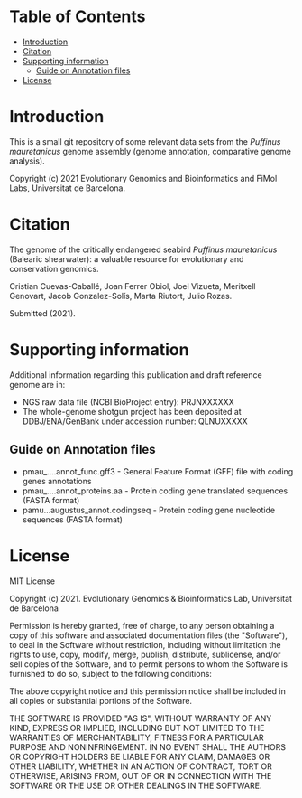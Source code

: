 # Table of Contents

- [Introduction](#introduction)
- [Citation](#citation)
- [Supporting information](#supporting-information)
   * [Guide on Annotation files](#guide-on-annotation-files)
- [License](#license)


# Introduction

This is a small git repository of some relevant data sets from the _Puffinus mauretanicus_ genome assembly (genome annotation, comparative genome analysis).

Copyright (c) 2021 Evolutionary Genomics and Bioinformatics and FiMol Labs, Universitat de Barcelona.


# Citation

The genome of the critically endangered seabird _Puffinus mauretanicus_ (Balearic shearwater): a valuable resource for evolutionary and conservation genomics.

Cristian Cuevas-Caballé, Joan Ferrer Obiol, Joel Vizueta, Meritxell Genovart, Jacob Gonzalez-Solís, Marta Riutort, Julio Rozas.

Submitted (2021).



# Supporting information 
Additional information regarding this publication and draft reference genome are in:

- NGS raw data file (NCBI BioProject entry): PRJNXXXXXX
- The whole-genome shotgun project has been deposited at DDBJ/ENA/GenBank under accession number: QLNUXXXXX


## Guide on Annotation files
- pmau_....annot_func.gff3 - General Feature Format (GFF) file with coding genes annotations
- pmau_....annot_proteins.aa - Protein coding gene translated sequences (FASTA format)
- pamu...augustus_annot.codingseq - Protein coding gene nucleotide sequences (FASTA format)


# License

MIT License

Copyright (c) 2021. Evolutionary Genomics & Bioinformatics Lab, Universitat de Barcelona

Permission is hereby granted, free of charge, to any person obtaining a copy
of this software and associated documentation files (the "Software"), to deal
in the Software without restriction, including without limitation the rights
to use, copy, modify, merge, publish, distribute, sublicense, and/or sell
copies of the Software, and to permit persons to whom the Software is
furnished to do so, subject to the following conditions:

The above copyright notice and this permission notice shall be included in all
copies or substantial portions of the Software.

THE SOFTWARE IS PROVIDED "AS IS", WITHOUT WARRANTY OF ANY KIND, EXPRESS OR
IMPLIED, INCLUDING BUT NOT LIMITED TO THE WARRANTIES OF MERCHANTABILITY,
FITNESS FOR A PARTICULAR PURPOSE AND NONINFRINGEMENT. IN NO EVENT SHALL THE
AUTHORS OR COPYRIGHT HOLDERS BE LIABLE FOR ANY CLAIM, DAMAGES OR OTHER
LIABILITY, WHETHER IN AN ACTION OF CONTRACT, TORT OR OTHERWISE, ARISING FROM,
OUT OF OR IN CONNECTION WITH THE SOFTWARE OR THE USE OR OTHER DEALINGS IN THE
SOFTWARE.

